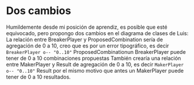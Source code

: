 # Dos cambios

Humildemente desde mi posición de aprendiz, es posible que esté equivocado, pero propongo dos cambios en el diagrama de clases de Luis:
La relación entre BreakerPlayer y ProposedCombination sería de agregación de 0 a 10, creo que es por un error tipográfico, es decir ``BreakerPlayer o-- "0..10"`` ProposedCombinationun BreakerPlayer puede tener de 0 a 10 combinaciones propuestas
También crearía una relación entre MakerPlayer y Result de agregación de 0 a 10, es decir ``MakerPlayer o-- "0..10"`` Result por el mismo motivo que antes un MakerPlayer puede tener de 0 a 10 resultados.